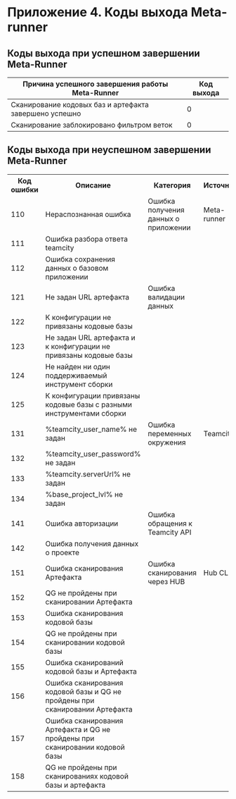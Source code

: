 # Приложение 4. Коды выхода Meta-runner

## Коды выхода при успешном завершении Meta-Runner

Причина успешного завершения работы Meta-Runner|Код выхода
-|-
Сканирование кодовых баз и артефакта завершено успешно|0
Сканирование заблокировано фильтром веток|0

## Коды выхода при неуспешном завершении Meta-Runner
<table>
    <colgroup>
      <col>
      <col>
      <col>
      <col>
    </colgroup>
    <tbody>
      <tr>
        <th>Код ошибки</th>
        <th>Описание</th>
        <th>Категория</th>
        <th>Источник</th>
      </tr>
      <tr>
        <td>110</td>
        <td>Нераспознанная ошибка</td>
        <td>Ошибка получения данных о приложении</td>
        <td>Meta-runner</td>
      </tr>
      <tr>
        <td>111</td>
        <td>Ошибка разбора ответа teamcity</td>
      </tr>
      <tr>
        <td>112</td>
        <td>Ошибка сохранения данных о базовом приложении</td>
      </tr>
      <tr>
        <td>121</td>
        <td>Не задан URL артефакта</td>
        <td>Ошибка валидации данных</td>
      </tr>
      <tr>
        <td>122</td>
        <td>К конфигурации не привязаны кодовые базы</td>
      </tr>
      <tr>
        <td>123</td>
        <td>Не задан URL артефакта и к конфигурации не привязаны кодовые базы</td>
      </tr>
      <tr>
        <td>124</td>
        <td>Не найден ни один поддерживаемый инструмент сборки</td>
      </tr>
      <tr>
        <td>125</td>
        <td>К конфигурации привязаны кодовые базы с разными инструментами сборки</td>
      </tr>
      <tr>
        <td>131</td>
        <td>%teamcity_user_name% не задан</td>
        <td>Ошибка переменных окружения</td>
        <td>Teamcity</td>
      </tr>
      <tr>
        <td>132</td>
        <td>%teamcity_user_password% не задан</td>
      </tr>
      <tr>
        <td>133</td>
        <td>%teamcity.serverUrl% не задан</td>
      </tr>
      <tr>
        <td>134</td>
        <td>%base_project_lvl% не задан</td>
      </tr>
      <tr>
        <td>141</td>
        <td>Ошибка авторизации</td>
        <td>Ошибка обращения к Teamcity API</td>
      </tr>
      <tr>
        <td>142</td>
        <td>Ошибка получения данных о проекте</td>
      </tr>
      <tr>
        <td>151</td>
        <td>Ошибка сканирования Артефакта</td>
        <td>Ошибка сканирования через HUB</td>
        <td>Hub CLI</td>
      </tr>
      <tr>
        <td>152</td>
        <td>QG не пройдены при сканировании Артефакта</td>
      </tr>
      <tr>
        <td>153</td>
        <td>Ошибка сканирования кодовой базы</td>
      </tr>
      <tr>
        <td>154</td>
        <td>QG не пройдены при сканировании кодовой базы</td>
      </tr>
      <tr>
        <td>155</td>
        <td>Ошибка сканирований кодовой базы и Артефакта</td>
      </tr>
      <tr>
        <td>156</td>
        <td>Ошибка сканирования кодовой базы и QG не пройдены при сканировании Артефакта</td>
      </tr>
      <tr>
        <td>157</td>
        <td>Ошибка сканирования Артефакта и QG не пройдены при сканировании кодовой базы</td>
      </tr>
      <tr>
        <td>158</td>
        <td>QG не пройдены при сканированиях кодовой базы и артефакта</td>
      </tr>
    </tbody>
  </table>